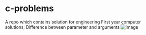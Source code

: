 # c-problems

A repo which contains solution for engineering First year computer solutions;
Difference between parameter and arguments
![image](https://user-images.githubusercontent.com/70281178/133137788-617b041d-77b1-4c01-bf19-b7beaca922c6.png)
